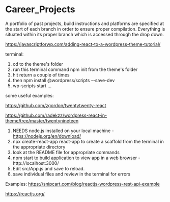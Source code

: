 # Career_Projects
A portfolio of past projects, build instructions and platforms are specified at the start of each branch in order to ensure proper compilation.  Everything is situated within its proper branch which is accessed through the drop down.



https://javascriptforwp.com/adding-react-to-a-wordpress-theme-tutorial/


terminal:

1. cd to the theme's folder
2. run this terminal command npm init from the theme's folder
3. hit return a couple of times
4. then npm install @wordpress/scripts --save-dev
5. wp-scripts start
...


some useful examples: 

https://github.com/zgordon/twentytwenty-react

https://github.com/radekzz/wordpress-react-in-theme/tree/master/twentynineteen



1. NEEDS node.js installed on your local machine - https://nodejs.org/en/download/
2. npx create-react-app react-app to create a scaffold from the terminal in the appropriate directory
3. look at the README file for appropriate commands
4. npm start to build application to view app in a web browser - http://localhost:3000/
5. Edit src/App.js and save to reload.
6. save individual files and review in the terminal for errors



Examples: 
https://snipcart.com/blog/reactjs-wordpress-rest-api-example

https://reactjs.org/

